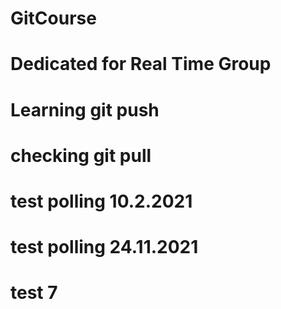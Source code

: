 # GitCourse
# Dedicated for Real Time Group
# Learning git push
# checking git pull
# test polling 10.2.2021
# test polling 24.11.2021    
# test 7
